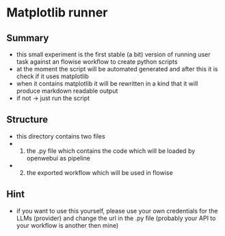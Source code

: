 ﻿# Matplotlib runner
## Summary
- this small experiment is the first stable (a bit) version of running user task against an flowise workflow to create python scripts
- at the moment the script will be automated generated and after this it is check if it uses matplotlib
- when it contains matplotlib it will be rewritten in a kind that it will produce markdown readable output
- if not -> just run the script
## Structure
- this directory contains two files
- 1. the .py file which contains the code which will be loaded by openwebui as pipeline
- 2. the exported workflow which will be used in flowise
## Hint
- if you want to use this yourself, please use your own credentials for the LLMs (provider) and change the url in the .py file (probably your API to your workflow is another then mine)
